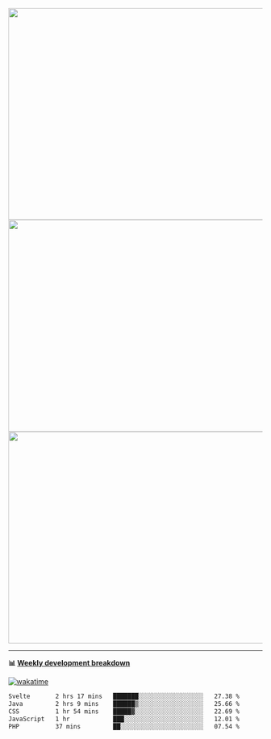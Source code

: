 <p float="left" align="middle"><img src="https://user-images.githubusercontent.com/56089155/195064669-12bd89bb-53c9-44b1-9fd8-993f93f585e1.png" width="600px" height="420px">
<img src="https://user-images.githubusercontent.com/56089155/195064706-c37aa3c8-f669-46c9-abba-1eadcbb910c5.png" width="600px" height="420px">
<img src="https://user-images.githubusercontent.com/56089155/195064753-0de674c7-4fc7-4831-a8a5-402e19cc77be.png" width="600px" height="420px"></p>

<hr />

**📊 [Weekly development breakdown](https://wakatime.com/@Ari24)**

[![wakatime](https://wakatime.com/badge/user/ca34c016-707f-4382-84cf-1823913a1423.svg)](https://wakatime.com/@ca34c016-707f-4382-84cf-1823913a1423)

<!--START_SECTION:waka-->

```txt
Svelte       2 hrs 17 mins   ███████░░░░░░░░░░░░░░░░░░   27.38 %
Java         2 hrs 9 mins    ██████▒░░░░░░░░░░░░░░░░░░   25.66 %
CSS          1 hr 54 mins    █████▓░░░░░░░░░░░░░░░░░░░   22.69 %
JavaScript   1 hr            ███░░░░░░░░░░░░░░░░░░░░░░   12.01 %
PHP          37 mins         ██░░░░░░░░░░░░░░░░░░░░░░░   07.54 %
```

<!--END_SECTION:waka-->
